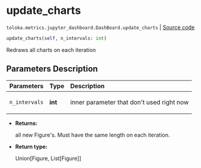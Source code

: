 # update_charts
`toloka.metrics.jupyter_dashboard.DashBoard.update_charts` | [Source code](https://github.com/Toloka/toloka-kit/blob/v1.2.1/src/metrics/jupyter_dashboard.py#L302)

```python
update_charts(self, n_intervals: int)
```

Redraws all charts on each iteration

## Parameters Description

| Parameters | Type | Description |
| :----------| :----| :-----------|
`n_intervals`|**int**|<p>inner parameter that don't used right now</p>

* **Returns:**

  all new Figure's.
Must have the same length on each iteration.

* **Return type:**

  Union\[Figure, List\[Figure\]\]

